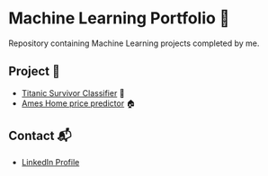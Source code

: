 # Machine Learning Portfolio 🤖

Repository containing Machine Learning projects completed by me.

## Project 🚀

* [Titanic Survivor Classifier](https://github.com/Neymario14/DsProyects/blob/main/Titanic_Survivor_Classifier/Titanic_Survivor_Classifier.ipynb) 🚢 
* [Ames Home price predictor](https://github.com/Neymario14/DsProyects/blob/main/Ames_Housing_Prices/Ames_Housing_Prices.ipynb) 🏠



## Contact 📬

* [LinkedIn Profile](https://www.linkedin.com/in/mario-urzua-fritz/)
